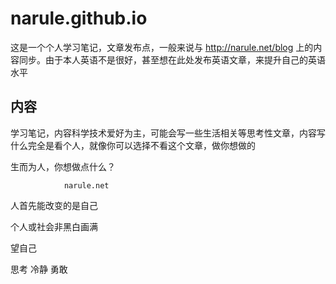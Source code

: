 # narule.github.io

这是一个个人学习笔记，文章发布点，一般来说与 http://narule.net/blog 上的内容同步。由于本人英语不是很好，甚至想在此处发布英语文章，来提升自己的英语水平

## 内容

学习笔记，内容科学技术爱好为主，可能会写一些生活相关等思考性文章，内容写什么完全是看个人，就像你可以选择不看这个文章，做你想做的

生而为人，你想做点什么？


                narule.net


人首先能改变的是自己

个人或社会非黑白画满

望自己

思考 冷静 勇敢
